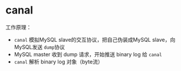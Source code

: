 #  <a name="top">canal</a>



工作原理：

+ `canal` 模拟MySQL slave的交互协议，把自己伪装成MySQL slave，向MySQL发送 `dump`协议
+ MySQL master 收到 dump 请求，开始推送 binary log 给 `canal`
+ `canal` 解析 binary log 对象（byte流）



